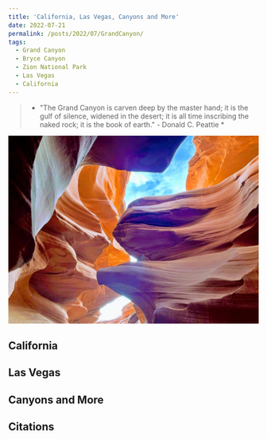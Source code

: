 ```yaml
---
title: 'California, Las Vegas, Canyons and More'
date: 2022-07-21
permalink: /posts/2022/07/GrandCanyon/
tags:
  - Grand Canyon 
  - Bryce Canyon
  - Zion National Park
  - Las Vegas 
  - California 
---
```


> * "The Grand Canyon is carven deep by the master hand; it is the gulf of silence, widened in the desert; it is all time inscribing the naked rock; it is the book of earth." - Donald C. Peattie *

![poster](/images/GrandCanyon/1.jpeg "Poster for QuikAces")

## California 
## Las Vegas 
## Canyons and More 

## Citations 


